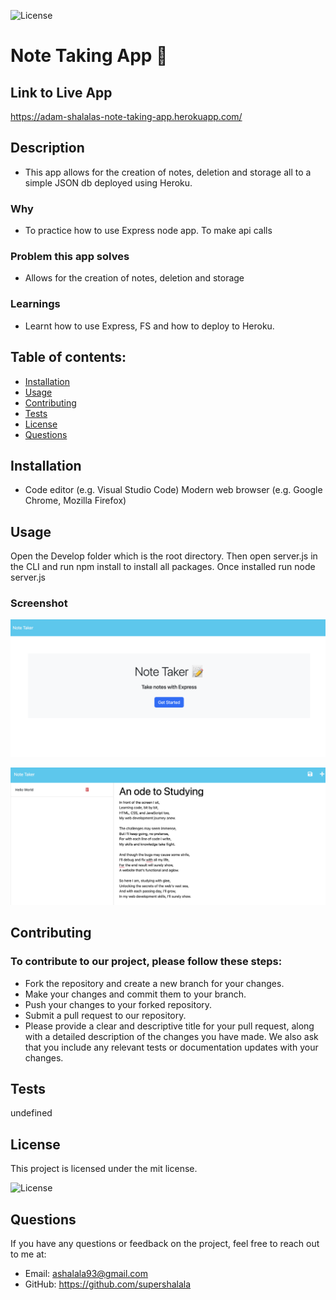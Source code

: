 

![License](https://img.shields.io/badge/License-mit-green.svg)

# Note Taking App 📝


## Link to Live App

https://adam-shalalas-note-taking-app.herokuapp.com/




## Description

- This app allows for the creation of notes, deletion and storage all to a simple JSON db deployed using Heroku. 

### Why
-  To practice how to use Express node app. To make api  calls 
### Problem this app solves
- Allows for the creation of notes, deletion and storage
### Learnings
- Learnt how to use Express, FS and how to deploy to  Heroku.



## Table of contents:

- [Installation](#installation)
- [Usage](#usage)
- [Contributing](#contributing)
- [Tests](#tests)
- [License](#license)
- [Questions](#questions)

## Installation

- Code editor (e.g. Visual Studio Code) Modern web browser (e.g. Google Chrome, Mozilla Firefox)

## Usage

Open the Develop folder which is the root directory. Then open server.js in the CLI and run npm install to install all packages. Once installed run node server.js

### Screenshot 

![App homepage](./screen-shots/ss_index_html.png)


![Notes page of app](./screen-shots/ss_notes_html.png)





## Contributing


### To contribute to our project, please follow these steps:

- Fork the repository and create a new branch for your changes.
- Make your changes and commit them to your branch.
- Push your changes to your forked repository.
- Submit a pull request to our repository.
- Please provide a clear and descriptive title for your pull request, along with a detailed description of the changes you have made. We also ask that you include any relevant tests or documentation updates with your changes.


## Tests

undefined

## License

This project is licensed under the mit license.

![License](https://img.shields.io/badge/License-mit-green.svg)


## Questions

If you have any questions or feedback on the project, feel free to reach out to me at:

- Email: ashalala93@gmail.com
- GitHub: https://github.com/supershalala


